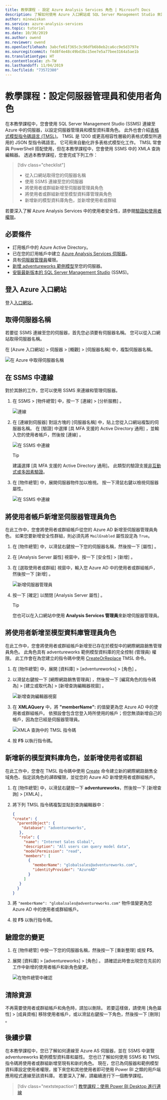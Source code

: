 ```yaml
---
title: 教學課程 - 設定 Azure Analysis Services 角色 | Microsoft Docs
description: 了解如何使用 Azure 入口網站或 SQL Server Management Studio 來設定 Azure Analysis Services 系統管理員和使用者角色。
author: minewiskan
ms.service: azure-analysis-services
ms.topic: tutorial
ms.date: 10/30/2019
ms.author: owend
ms.reviewer: owend
ms.openlocfilehash: 3abcfe61f365c3c96dfb6b8eb2ca6cc9e5d3797e
ms.sourcegitcommit: f4d8f4e48c49bd3bc15ee7e5a77bee3164a5ae1b
ms.translationtype: HT
ms.contentlocale: zh-TW
ms.lasthandoff: 11/04/2019
ms.locfileid: "73572380"
---
```

# <a name="tutorial-configure-server-administrator-and-user-roles"></a>教學課程：設定伺服器管理員和使用者角色

 在本教學課程中，您會使用 SQL Server Management Studio (SSMS) 連線至 Azure 中的伺服器，以設定伺服器管理員和模型資料庫角色。 此外也會介紹[表格式模型指令碼語言 (TMSL)](https://docs.microsoft.com/analysis-services/tabular-model-programming-compatibility-level-1200/tabular-model-programming-for-compatibility-level-1200)。 TMSL 是 1200 或更高相容性層級的表格式模型所適用的 JSON 型指令碼語言。 它可用來自動化許多表格式模型化工作。 TMSL 常會與 PowerShell 搭配使用，但在本教學課程中，您會使用 SSMS 中的 XMLA 查詢編輯器。 透過本教學課程，您會完成下列工作： 
  
> [!div class="checklist"]
> * 從入口網站取得您的伺服器名稱
> * 使用 SSMS 連線至您的伺服器
> * 將使用者或群組新增至伺服器管理員角色 
> * 將使用者或群組新增至模型資料庫管理員角色
> * 新增新的模型資料庫角色，並新增使用者或群組

若要深入了解 Azure Analysis Services 中的使用者安全性，請參閱[驗證和使用者權限](../analysis-services-manage-users.md)。 

## <a name="prerequisites"></a>必要條件

- 訂用帳戶中的 Azure Active Directory。
- 已在您的訂用帳戶中建立 [Azure Analysis Services 伺服器](../analysis-services-create-server.md)。
- 具有[伺服器管理員](../analysis-services-server-admins.md)權限。
- [新增 adventureworks 範例模型](../analysis-services-create-sample-model.md)至您的伺服器。
- [安裝最新版本的 SQL Server Management Studio](https://docs.microsoft.com/sql/ssms/download-sql-server-management-studio-ssms) (SSMS)。

## <a name="sign-in-to-the-azure-portal"></a>登入 Azure 入口網站

登入[入口網站](https://portal.azure.com/)。

## <a name="get-server-name"></a>取得伺服器名稱
若要從 SSMS 連線至您的伺服器，首先您必須要有伺服器名稱。 您可以從入口網站取得伺服器名稱。

在 [Azure 入口網站]  > 伺服器 > [概觀]   >  [伺服器名稱]  中，複製伺服器名稱。
   
   ![在 Azure 中取得伺服器名稱](./media/analysis-services-tutorial-roles/aas-copy-server-name.png)

## <a name="connect-in-ssms"></a>在 SSMS 中連線

對於其餘的工作，您可以使用 SSMS 來連線和管理伺服器。

1. 在 SSMS > [物件總管]  中，按一下 [連線]   > [分析服務]  。

    ![連線](./media/analysis-services-tutorial-roles/aas-ssms-connect.png)

2. 在 [連線到伺服器]  對話方塊的 [伺服器名稱]  中，貼上您從入口網站複製的伺服器名稱。 在 [驗證]  中選擇 [具 MFA 支援的 Active Directory 通用]  ，並輸入您的使用者帳戶，然後按 [連線]  。
   
    ![在 SSMS 中連線](./media/analysis-services-tutorial-roles/aas-connect-ssms-auth.png)

    > [!TIP]
    > 建議選擇 [具 MFA 支援的 Active Directory 通用]。 此類型的驗證支援[非互動式或多因素驗證](../../sql-database/sql-database-ssms-mfa-authentication.md)。 

3. 在 [物件總管]  中，展開伺服器物件加以檢視。 按一下滑鼠右鍵以檢視伺服器屬性。
   
    ![在 SSMS 中連線](./media/analysis-services-tutorial-roles/aas-connect-ssms-objexp.png)

## <a name="add-a-user-account-to-the-server-administrator-role"></a>將使用者帳戶新增至伺服器管理員角色

在此工作中，您會將使用者或群組帳戶從您的 Azure AD 新增至伺服器管理員角色。 如果您要新增安全性群組，則必須先將 `MailEnabled` 屬性設定為 `True`。

1. 在 [物件總管]  中，以滑鼠右鍵按一下您的伺服器名稱，然後按一下 [屬性]  。 
2. 在 [Analysis Server 屬性]  視窗中，按一下 [安全性]   > [新增]  。
3. 在 [選取使用者或群組]  視窗中，輸入您 Azure AD 中的使用者或群組帳戶，然後按一下 [新增]  。 
   
     ![新增伺服器管理員](./media/analysis-services-tutorial-roles/aas-add-server-admin.png)

4. 按一下 [確定]  以關閉 [Analysis Server 屬性]  。

    > [!TIP]
    > 您也可以在入口網站中使用 **Analysis Services 管理員**來新增伺服器管理員。 

## <a name="add-a-user-to-the-model-database-administrator-role"></a>將使用者新增至模型資料庫管理員角色

在此工作中，您會將使用者或群組帳戶新增至已存在於模型中的網際網路銷售管理員角色。 此角色具有 adventureworks 範例模型資料庫的完全控制 (管理員) 權限。 此工作會在為您建立的指令碼中使用 [CreateOrReplace](https://docs.microsoft.com/bi-reference/tmsl/createorreplace-command-tmsl) TMSL 命令。

1. 在 [物件總管]  中，展開 [資料庫]   > [adventureworks]   > [角色]  。 
2. 以滑鼠右鍵按一下 [網際網路銷售管理員]  ，然後按一下 [編寫角色的指令碼為]   > [建立或取代為]   > [新增查詢編輯器視窗]  。

    ![新增查詢編輯器視窗](./media/analysis-services-tutorial-roles/aas-add-db-admin.png)

3. 在 **XMLAQuery** 中，將 **"memberName":** 的值變更為您 Azure AD 中的使用者或群組帳戶。 依預設會包含您登入時所使用的帳戶；但您無須新增自己的帳戶，因為您已經是伺服器管理員。

    ![XMLA 查詢中的 TMSL 指令碼](./media/analysis-services-tutorial-roles/aas-add-db-admin-script.png)

4. 按 **F5** 以執行指令碼。


## <a name="add-a-new-model-database-role-and-add-a-user-or-group"></a>新增新的模型資料庫角色，並新增使用者或群組

在此工作中，您會在 TMSL 指令碼中使用 [Create](https://docs.microsoft.com/bi-reference/tmsl/create-command-tmsl) 命令建立新的網際網路銷售全域角色、指定該角色的*讀取*權限，並從您的 Azure AD 新增使用者或群組帳戶。

1. 在 [物件總管]  中，以滑鼠右鍵按一下 **adventureworks**，然後按一下 [新增查詢]   > [XMLA]  。 
2. 將下列 TMSL 指令碼複製並貼到查詢編輯器中：

    ```JSON
    {
    "create": {
      "parentObject": {
        "database": "adventureworks",
       },
       "role": {
         "name": "Internet Sales Global",
         "description": "All users can query model data",
         "modelPermission": "read",
         "members": [
           {
             "memberName": "globalsales@adventureworks.com",
             "identityProvider": "AzureAD"
           }
         ]
       }
      }
    }
    ```

3. 將 `"memberName": "globalsales@adventureworks.com"` 物件值變更為您 Azure AD 中的使用者或群組帳戶。
4. 按 **F5** 以執行指令碼。

## <a name="verify-your-changes"></a>驗證您的變更

1. 在 [物件總管]  中按一下您的伺服器名稱，然後按一下 [重新整理]  或按 **F5**。
2. 展開 [資料庫]   > [adventureworks]   > [角色]  。 請確認此時會出現您在先前的工作中新增的使用者帳戶和新角色變更。   

    ![在物件總管中確認](./media/analysis-services-tutorial-roles/aas-connect-ssms-verify.png)

## <a name="clean-up-resources"></a>清除資源

不再需要使用者或群組帳戶和角色時，請加以刪除。 若要這樣做，請使用 [角色屬性]   > [成員資格]  移除使用者帳戶，或以滑鼠右鍵按一下角色，然後按一下 [刪除]  。


## <a name="next-steps"></a>後續步驟
在本教學課程中，您已了解如何連線至 Azure AS 伺服器，並在 SSMS 中瀏覽 adventureworks 範例模型資料庫和屬性。 您也已了解如何使用 SSMS 和 TMSL 指令碼將使用者或群組新增至現有和新的角色。 現在，您已為伺服器和範例模型資料庫設定使用者權限，接下來您和其他使用者即可使用 Power BI 之類的用戶端應用程式連線至該資料庫。 若要深入了解，請繼續進行下一個教學課程。 

> [!div class="nextstepaction"]
> [教學課程：使用 Power BI Desktop 進行連線](analysis-services-tutorial-pbid.md)

